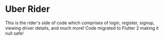 # Uber Rider

This is the rider's side of code which comprises of login, register, signup, viewing driver details, and much more!
Code migrated to Flutter 2 making it null safe!

